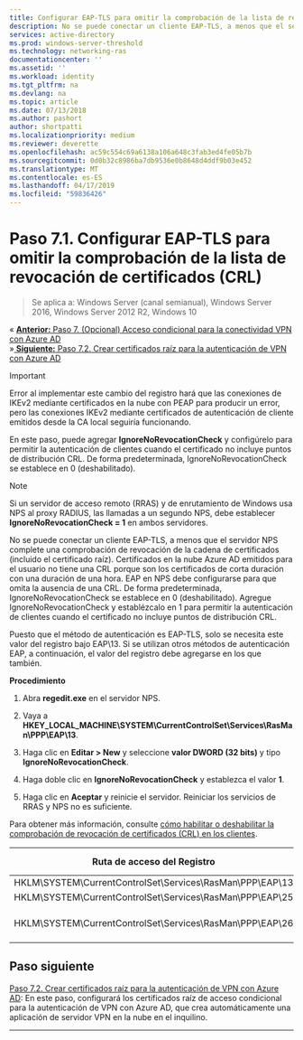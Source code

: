```yaml
---
title: Configurar EAP-TLS para omitir la comprobación de la lista de revocación de certificados (CRL)
description: No se puede conectar un cliente EAP-TLS, a menos que el servidor NPS complete una comprobación de revocación de la cadena de certificados (incluido el certificado raíz) del cliente y comprueba que se han revocado los certificados.
services: active-directory
ms.prod: windows-server-threshold
ms.technology: networking-ras
documentationcenter: ''
ms.assetid: ''
ms.workload: identity
ms.tgt_pltfrm: na
ms.devlang: na
ms.topic: article
ms.date: 07/13/2018
ms.author: pashort
author: shortpatti
ms.localizationpriority: medium
ms.reviewer: deverette
ms.openlocfilehash: ac59c554c69a6138a106a648c3fab3ed4fe05b7b
ms.sourcegitcommit: 0d0b32c8986ba7db9536e0b8648d4ddf9b03e452
ms.translationtype: MT
ms.contentlocale: es-ES
ms.lasthandoff: 04/17/2019
ms.locfileid: "59836426"
---
```

# <a name="step-71-configure-eap-tls-to-ignore-certificate-revocation-list-crl-checking"></a>Paso 7.1. Configurar EAP-TLS para omitir la comprobación de la lista de revocación de certificados (CRL)

>Se aplica a: Windows Server (canal semianual), Windows Server 2016, Windows Server 2012 R2, Windows 10

&#171;  [**Anterior:** Paso 7. (Opcional) Acceso condicional para la conectividad VPN con Azure AD](ad-ca-vpn-connectivity-windows10.md)<br>
&#187;[ **Siguiente:** Paso 7.2. Crear certificados raíz para la autenticación de VPN con Azure AD](vpn-create-root-cert-for-vpn-auth-azure-ad.md)

>[!IMPORTANT]
>Error al implementar este cambio del registro hará que las conexiones de IKEv2 mediante certificados en la nube con PEAP para producir un error, pero las conexiones IKEv2 mediante certificados de autenticación de cliente emitidos desde la CA local seguiría funcionando.

En este paso, puede agregar **IgnoreNoRevocationCheck** y configúrelo para permitir la autenticación de clientes cuando el certificado no incluye puntos de distribución CRL. De forma predeterminada, IgnoreNoRevocationCheck se establece en 0 (deshabilitado).

>[!NOTE]
>Si un servidor de acceso remoto (RRAS) y de enrutamiento de Windows usa NPS al proxy RADIUS, las llamadas a un segundo NPS, debe establecer **IgnoreNoRevocationCheck = 1** en ambos servidores.

No se puede conectar un cliente EAP-TLS, a menos que el servidor NPS complete una comprobación de revocación de la cadena de certificados (incluido el certificado raíz). Certificados en la nube Azure AD emitidos para el usuario no tiene una CRL porque son los certificados de corta duración con una duración de una hora. EAP en NPS debe configurarse para que omita la ausencia de una CRL. De forma predeterminada, IgnoreNoRevocationCheck se establece en 0 (deshabilitado). Agregue IgnoreNoRevocationCheck y establézcalo en 1 para permitir la autenticación de clientes cuando el certificado no incluye puntos de distribución CRL. 

Puesto que el método de autenticación es EAP-TLS, solo se necesita este valor del registro bajo EAP\13. Si se utilizan otros métodos de autenticación EAP, a continuación, el valor del registro debe agregarse en los que también. 

**Procedimiento**

1. Abra **regedit.exe** en el servidor NPS.

2. Vaya a **HKEY_LOCAL_MACHINE\SYSTEM\CurrentControlSet\Services\RasMan\PPP\EAP\13**.

3. Haga clic en **Editar > New** y seleccione **valor DWORD (32 bits)** y tipo **IgnoreNoRevocationCheck**.

4. Haga doble clic en **IgnoreNoRevocationCheck** y establezca el valor **1**.

5. Haga clic en **Aceptar** y reinicie el servidor. Reiniciar los servicios de RRAS y NPS no es suficiente.

Para obtener más información, consulte [cómo habilitar o deshabilitar la comprobación de revocación de certificados (CRL) en los clientes](https://technet.microsoft.com/library/bb680540.aspx).


|Ruta de acceso del Registro  |Extensión EAP  |
|---------|---------|
|HKLM\SYSTEM\CurrentControlSet\Services\RasMan\PPP\EAP\13     |EAP-TLS         |
|HKLM\SYSTEM\CurrentControlSet\Services\RasMan\PPP\EAP\25     |PEAP         |
|HKLM\SYSTEM\CurrentControlSet\Services\RasMan\PPP\EAP\26     |EAP-MSCHAP v2         |

## <a name="next-step"></a>Paso siguiente

[Paso 7.2. Crear certificados raíz para la autenticación de VPN con Azure AD](vpn-create-root-cert-for-vpn-auth-azure-ad.md): En este paso, configurará los certificados raíz de acceso condicional para la autenticación de VPN con Azure AD, que crea automáticamente una aplicación de servidor VPN en la nube en el inquilino. 

---